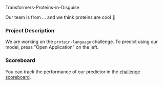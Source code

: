 Transformers-Proteins-in-Disguise

Our team is from ... and we think proteins are cool 🙌

### Project Description
We are working on the `protein-language` challenge.
To predict using our model, press "Open Application" on the left. 

### Scoreboard
You can track the performance of our predictor in the [challenge scoreboard](https://biolib.com/biohackathon/protein-language-scoreboard/).
